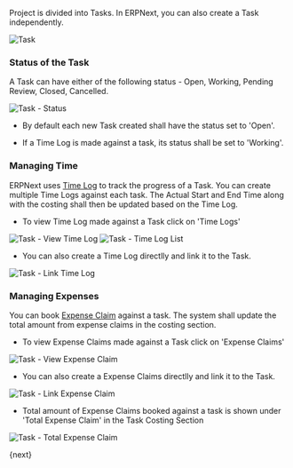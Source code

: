 Project is divided into Tasks. 
In ERPNext, you can also create a Task independently.

<img class="screenshot" alt="Task" src="/assets/manual_erpnext_com/img/project/task.png">

### Status of the Task

A Task can have either of the following status - Open, Working, Pending Review, Closed, Cancelled.

<img class="screenshot" alt="Task - Status" src="/assets/manual_erpnext_com/img/project/task_status.png">

* By default each new Task created shall have the status set to 'Open'.

* If a Time Log is made against a task, its status shall be set to 'Working'.

### Managing Time

ERPNext uses [Time Log](/contents/projects/time-log) to track the progress of a Task.
You can create multiple Time Logs against each task.
The Actual Start and End Time along with the costing shall then be updated based on the Time Log.

* To view Time Log made against a Task click on 'Time Logs'

<img class="screenshot" alt="Task - View Time Log" src="/assets/manual_erpnext_com/img/project/task_view_time_log.png">

<img class="screenshot" alt="Task - Time Log List" src="/assets/manual_erpnext_com/img/project/task_time_log_list.png">

* You can also create a Time Log directlly and link it to the Task.

<img class="screenshot" alt="Task - Link Time Log" src="/assets/manual_erpnext_com/img/project/task_time_log_link.png">

### Managing Expenses

You can book [Expense Claim](/contents/human-resource-management/expense-claim) against a task.
The system shall update the total amount from expense claims in the costing section.

* To view Expense Claims made against a Task click on 'Expense Claims'

<img class="screenshot" alt="Task - View Expense Claim" src="/assets/manual_erpnext_com/img/project/task_view_expense_claim.png">

* You can also create a Expense Claims directlly and link it to the Task.

<img class="screenshot" alt="Task - Link Expense Claim" src="/assets/manual_erpnext_com/img/project/task_expense_claim_link.png">

* Total amount of Expense Claims booked against a task is shown under 'Total Expense Claim' in the Task Costing Section

<img class="screenshot" alt="Task - Total Expense Claim" src="/assets/manual_erpnext_com/img/project/task_total_expense_claim.png">

{next}
